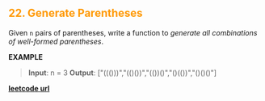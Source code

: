 <h2 style="color:#F90;">22. Generate Parentheses</h2>

Given `n` pairs of parentheses, write a function to _generate all combinations of well-formed parentheses_.

**EXAMPLE**
>**Input**: n = 3
**Output**: ["((()))","(()())","(())()","()(())","()()()"]

**[leetcode url](https://leetcode.com/problems/generate-parentheses/description/)**